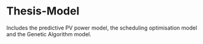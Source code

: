 # Thesis-Model
Includes the predictive PV power model, the scheduling optimisation model and the Genetic Algorithm model.
